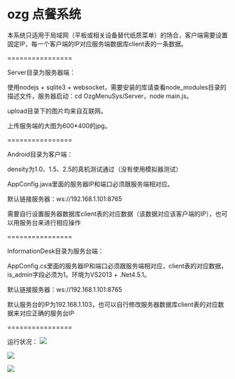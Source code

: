 ozg 点餐系统
================

本系统只适用于局域网（平板或相关设备替代纸质菜单）的场合，客户端需要设置固定IP，每一个客户端的IP对应服务端数据库client表的一条数据。

================

Server目录为服务器端：

使用nodejs + sqlite3 + websocket，需要安装的库请查看node_modules目录的描述文件，服务器启动：cd OzgMenuSys/Server，node main.js。

upload目录下的图片均来自互联网。

上传服务端的大图为600*400的jpg。

================

Android目录为客户端：

density为1.0、1.5、2.5的真机测试通过（没有使用模拟器测试）

AppConfig.java里面的服务器IP和端口必须跟服务端相对应。

默认链接服务器：ws://192.168.1.101:8765

需要自行设置服务器数据库client表的对应数据（该数据对应该客户端的IP），也可以用服务台来进行相应操作

================

InformationDesk目录为服务台端：

AppConfig.cs里面的服务器IP和端口必须跟服务端相对应，client表的对应数据，is_admin字段必须为1。环境为VS2013 + .Net4.5.1。

默认链接服务器：ws://192.168.1.101:8765

默认服务台的IP为192.168.1.103，也可以自行修改服务器数据库client表的对应数据来对应正确的服务台IP

================

运行状况：
![](https://raw.github.com/ouzhigang/OzgMenuSys/master/screenshot1.jpg)

![](https://raw.github.com/ouzhigang/OzgMenuSys/master/screenshot2.jpg)

![](https://raw.github.com/ouzhigang/OzgMenuSys/master/screenshot3.jpg)
